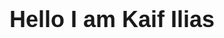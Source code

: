 <html>
  <head>
    <title>Hello I am Kaif Ilias</title>
    <style>
      h1 {
        text-align: center;
        font-size: 36px;
        font-family: Arial, sans-serif;
      }
    </style>
  </head>
  <body>
    <h1>Hello I am Kaif Ilias</h1>
  </body>
</html>
